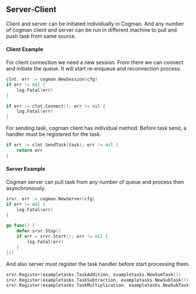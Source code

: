 ## Server-Client
Client and server can be initiated individually in Cogman. And any number of cogman client and server can be run in different machine to pull and push task from same source. 


#### Client Example
For client connection we need a new session. From there we can connect and initiate the queue. It will start re-enqueue and reconnection process. 

```go
clnt, err := cogman.NewSession(cfg)
if err != nil {
    log.Fatal(err)
}

if err := clnt.Connect(); err != nil {
    log.Fatal(err)
}
```

For sending task, cogman client has individual method. Before task send, a handler must be registered for the task. 
```go
if err := clnt.SendTask(task); err != nil {
    return err
}
```

#### Server Example
Cogman server can pull task from any number of queue and process then asynchronously.

```go
srvr, err := cogman.NewServer(cfg)
if err != nil {
    log.Fatal(err)
}

go func() {
    defer srvr.Stop()
    if err = srvr.Start(); err != nil {
        log.Fatal(err)
    }
}()
```

And also server must register the task handler before start processing them.

```go
srvr.Register(exampletasks.TaskAddition, exampletasks.NewSumTask())
srvr.Register(exampletasks.TaskSubtraction, exampletasks.NewSubTask())
srvr.Register(exampletasks.TaskMultiplication, exampletasks.NewSubTask())
```